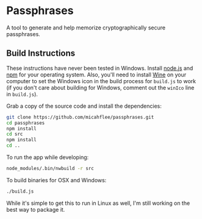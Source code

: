 # Passphrases

A tool to generate and help memorize cryptographically secure passphrases.

## Build Instructions

These instructions have never been tested in Windows. Install [node.js](https://nodejs.org/) and [npm](https://www.npmjs.com/) for your operating system. Also, you'll need to install [Wine](https://www.winehq.org/) on your computer to set the Windows icon in the build process for `build.js` to work (if you don't care about building for Windows, comment out the `winIco` line in `build.js`).

Grab a copy of the source code and install the dependencies:

```sh
git clone https://github.com/micahflee/passphrases.git
cd passphrases
npm install
cd src
npm install
cd ..
```

To run the app while developing:

```sh
node_modules/.bin/nwbuild -r src
```

To build binaries for OSX and Windows:

```sh
./build.js
```

While it's simple to get this to run in Linux as well, I'm still working on the best way to package it.
